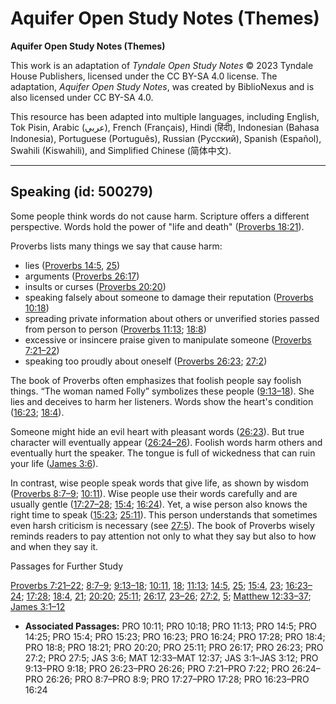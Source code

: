 # Aquifer Open Study Notes (Themes)

**Aquifer Open Study Notes (Themes)**

This work is an adaptation of *Tyndale Open Study Notes* © 2023 Tyndale House Publishers, licensed under the CC BY\-SA 4\.0 license. The adaptation, *Aquifer Open Study Notes*, was created by BiblioNexus and is also licensed under CC BY\-SA 4\.0\.

This resource has been adapted into multiple languages, including English, Tok Pisin, Arabic (عربي), French (Français), Hindi (हिंदी), Indonesian (Bahasa Indonesia), Portuguese (Português), Russian (Русский), Spanish (Español), Swahili (Kiswahili), and Simplified Chinese (简体中文).



--------------------------------

## Speaking (id: 500279)

Some people think words do not cause harm. Scripture offers a different perspective. Words hold the power of "life and death" ([Proverbs 18:21](https://ref.ly/Prov18:21)). 

Proverbs lists many things we say that cause harm:

* lies ([Proverbs 14:5](https://ref.ly/Prov14:5), [25](https://ref.ly/Prov14:25))
* arguments ([Proverbs 26:17](https://ref.ly/Prov26:17))
* insults or curses ([Proverbs 20:20](https://ref.ly/Prov20:20))
* speaking falsely about someone to damage their reputation ([Proverbs 10:18](https://ref.ly/Prov10:18))
* spreading private information about others or unverified stories passed from person to person ([Proverbs 11:13](https://ref.ly/Prov11:13); [18:8](https://ref.ly/Prov18:8))
* excessive or insincere praise given to manipulate someone ([Proverbs 7:21–22](https://ref.ly/Prov7:21-Prov7:22))
* speaking too proudly about oneself ([Proverbs 26:23](https://ref.ly/Prov26:23); [27:2](https://ref.ly/Prov27:2))

The book of Proverbs often emphasizes that foolish people say foolish things. “The woman named Folly” symbolizes these people ([9:13–18](https://ref.ly/Prov9:13-Prov9:18)). She lies and deceives to harm her listeners. Words show the heart's condition ([16:23](https://ref.ly/Prov16:23); [18:4](https://ref.ly/Prov18:4)). 

Someone might hide an evil heart with pleasant words ([26:23](https://ref.ly/Prov26:23)). But true character will eventually appear ([26:24–26](https://ref.ly/Prov26:24-Prov26:26)). Foolish words harm others and eventually hurt the speaker. The tongue is full of wickedness that can ruin your life ([James 3:6](https://ref.ly/Jas3:6)).

In contrast, wise people speak words that give life, as shown by wisdom ([Proverbs 8:7–9](https://ref.ly/Prov8:7-Prov8:9); [10:11](https://ref.ly/Prov10:11)). Wise people use their words carefully and are usually gentle ([17:27–28](https://ref.ly/Prov17:27-Prov17:28); [15:4](https://ref.ly/Prov15:4); [16:24](https://ref.ly/Prov16:24)). Yet, a wise person also knows the right time to speak ([15:23](https://ref.ly/Prov15:23); [25:11](https://ref.ly/Prov25:11)). This person understands that sometimes even harsh criticism is necessary (see [27:5](https://ref.ly/Prov27:5)). The book of Proverbs wisely reminds readers to pay attention not only to what they say but also to how and when they say it.

Passages for Further Study

[Proverbs 7:21–22](https://ref.ly/Prov7:21-Prov7:22); [8:7–9](https://ref.ly/Prov8:7-Prov8:9); [9:13–18](https://ref.ly/Prov9:13-Prov9:18); [10:11](https://ref.ly/Prov10:11), [18](https://ref.ly/Prov10:18); [11:13](https://ref.ly/Prov11:13); [14:5](https://ref.ly/Prov14:5), [25](https://ref.ly/Prov14:25); [15:4](https://ref.ly/Prov15:4), [23](https://ref.ly/Prov15:23); [16:23–24](https://ref.ly/Prov16:23-Prov16:24); [17:28](https://ref.ly/Prov17:28); [18:4](https://ref.ly/Prov18:4), [21](https://ref.ly/Prov18:21); [20:20](https://ref.ly/Prov20:20); [25:11](https://ref.ly/Prov25:11); [26:17](https://ref.ly/Prov26:17), [23–26](https://ref.ly/Prov26:23-Prov26:26); [27:2](https://ref.ly/Prov27:2), [5](https://ref.ly/Prov27:5); [Matthew 12:33–37](https://ref.ly/Matt12:33-Matt12:37); [James 3:1–12](https://ref.ly/Jas3:1-Jas3:12)

* **Associated Passages:** PRO 10:11; PRO 10:18; PRO 11:13; PRO 14:5; PRO 14:25; PRO 15:4; PRO 15:23; PRO 16:23; PRO 16:24; PRO 17:28; PRO 18:4; PRO 18:8; PRO 18:21; PRO 20:20; PRO 25:11; PRO 26:17; PRO 26:23; PRO 27:2; PRO 27:5; JAS 3:6; MAT 12:33–MAT 12:37; JAS 3:1–JAS 3:12; PRO 9:13–PRO 9:18; PRO 26:23–PRO 26:26; PRO 7:21–PRO 7:22; PRO 26:24–PRO 26:26; PRO 8:7–PRO 8:9; PRO 17:27–PRO 17:28; PRO 16:23–PRO 16:24

